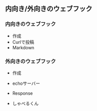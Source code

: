 ## 内向き/外向きのウェブフック

### 内向きのウェブフック

* 作成
* Curlで投稿
* Markdown

### 外向きのウェブフック

* 作成
* echoサーバー
* Response

* しゃべるくん
